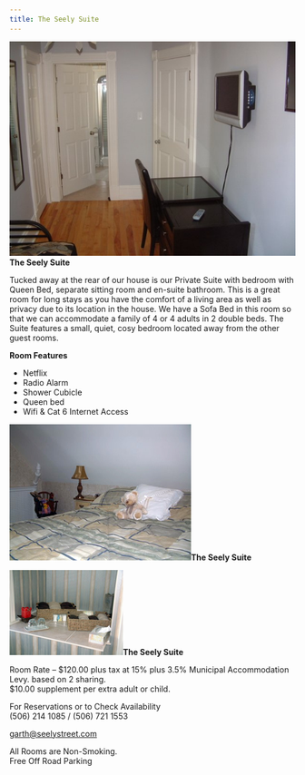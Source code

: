 ```yaml
---
title: The Seely Suite
---
```


![The Seely Suite](/img/seely-suite.jpg)**The Seely Suite**

Tucked away at the rear of our house is our Private Suite with bedroom with Queen Bed, separate sitting room and en-suite bathroom. This is a great room for long stays as you have the comfort of a living area as well as privacy due to its location in the house. We have a Sofa Bed in this room so that we can accommodate a family of 4 or 4 adults in 2 double beds. The Suite features a small, quiet, cosy bedroom located away from the other guest rooms.

**Room Features**

* Netflix
* Radio Alarm
* Shower Cubicle
* Queen bed
* Wifi & Cat 6 Internet Access

![The Seely Suite](/img/seely.jpg)**The Seely Suite**

![The Seely Suite](/img/seely1.jpg)**The Seely Suite**

Room Rate – $120.00 plus tax at 15% plus 3.5% Municipal Accommodation Levy. based on 2 sharing.  
$10.00 supplement per extra adult or child.

For Reservations or to Check Availability  
<i data-feather="phone"></i> (506) 214 1085 / (506) 721 1553
 
<i data-feather="mail"></i> <garth@seelystreet.com>
 
All Rooms are Non-Smoking.  
Free Off Road Parking

